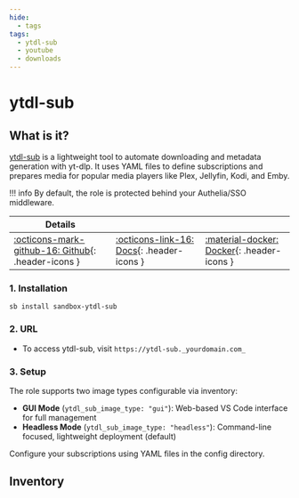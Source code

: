 ```yaml
---
hide:
  - tags
tags:
  - ytdl-sub
  - youtube
  - downloads
---
```


# ytdl-sub

## What is it?

[ytdl-sub](https://github.com/jmbannon/ytdl-sub) is a lightweight tool to automate downloading and metadata generation with yt-dlp. It uses YAML files to define subscriptions and prepares media for popular media players like Plex, Jellyfin, Kodi, and Emby.

!!! info
    By default, the role is protected behind your Authelia/SSO middleware.

| Details     |             |             |
|-------------|-------------|-------------|
| [:octicons-mark-github-16: Github](https://github.com/jmbannon/ytdl-sub){: .header-icons } | [:octicons-link-16: Docs](https://ytdl-sub.readthedocs.io/){: .header-icons } | [:material-docker: Docker](https://github.com/jmbannon/ytdl-sub/pkgs/container/ytdl-sub){: .header-icons }|

### 1. Installation

``` shell
sb install sandbox-ytdl-sub
```

### 2. URL

- To access ytdl-sub, visit `https://ytdl-sub._yourdomain.com_`

### 3. Setup

The role supports two image types configurable via inventory:

- **GUI Mode** (`ytdl_sub_image_type: "gui"`): Web-based VS Code interface for full management
- **Headless Mode** (`ytdl_sub_image_type: "headless"`): Command-line focused, lightweight deployment (default)

Configure your subscriptions using YAML files in the config directory.

## Inventory
<!-- BEGIN SALTBOX MANAGED VARIABLES SECTION -->
<!-- END SALTBOX MANAGED VARIABLES SECTION -->
